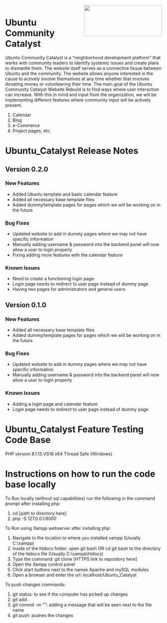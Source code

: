 <img align="right" width="250" height="100" src="https://github.gatech.edu/storage/user/54135/files/d636b590-c129-459a-bd4f-5a8fffd95dd4">


# Ubuntu Community Catalyst 
Ubuntu Community Catalyst is a “neighborhood development platform" that works with community leaders to identify systemic issues and create plans to dismantle them. The website itself serves as a connective tissue between Ubuntu and the community. The website allows anyone interested in the cause to actively involve themselves at any time whether that involves donating money or volunteering their time. The main goal of the Ubuntu Community Catalyst Website Rebuild is to find ways where user interaction can increase. With this in mind and input from the organization, we will be implementing different features where community input will be actively present. 
  1. Calendar
  2. Blog
  3. e-Commerce
  4. Project pages, etc. 

# Ubuntu_Catalyst Release Notes
## Version 0.2.0
### New Features
* Added Ubuntu template and basic calendar feature 
* Added all necessary base template files
* Added dummy/template pages for pages which we will be working on in the future
### Bug Fixes
* Updated website to add in dummy pages where we may not have specific information
* Manually adding username & password into the backend panel will now allow a user to login properly
* Fixing adding more features with the calendar feature 
### Known Issues
* Need to create a functioning login page
* Login page needs to redirect to user page instead of dummy page
* Having two pages for administrators and general users

## Version 0.1.0
### New Features 
* Added all necessary base template files
* Added dummy/template pages for pages which we will be working on in the future
### Bug Fixes
* Updated website to add in dummy pages where we may not have specific information
* Manually adding username & password into the backend panel will now allow a user to login properly
### Known Issues
* Adding a login page and calendar feature
* Login page needs to redirect to user page instead of dummy page


# Ubuntu_Catalyst Feature Testing Code Base
PHP version 8.1.13 VS16 x64 Thread Safe (Windows)

# Instructions on how to run the code base locally
To Run locally (without sql capabilities) run the following in the command prompt after installing php: 
  1. cd [path to directory here]
  2. php -S 127.0.0.1:8000

To Run using Xampp webserver after installing php:
  1. Navigate to the location to where you installed xampp  (Usually C:\xampp)
  2. Inside of the htdocs folder, open git bash OR cd git bash to the directory of the htdocs file (Usually C:\xampp\htdocs)
  3. Type the command: git clone [HTTPS link to repository here]
  4. Open the Xampp control panel
  5. Click start buttons next to the names Apache and mySQL modules
  6. Open a browser and enter the url: localhost/Ubuntu_Catalyst

To push changes commands: 
  1. git status: to see if the computer has picked up changes 
  2. git add . 
  3. git commit -m "": adding a message that will be seen next to the file name
  4. git push: pushes the changes 

